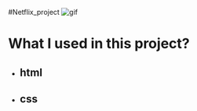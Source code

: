 #Netflix_project
![gif](./Video_23-01-16_03-32-36.gif)
# What I used in this project?
- ## html
- ## css